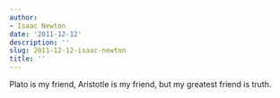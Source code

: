 ```yaml
---
author:
- Isaac Newton
date: '2011-12-12'
description: ''
slug: 2011-12-12-isaac-newton
title: ''
---
```

Plato is my friend, Aristotle is my friend, but my greatest friend is truth.



